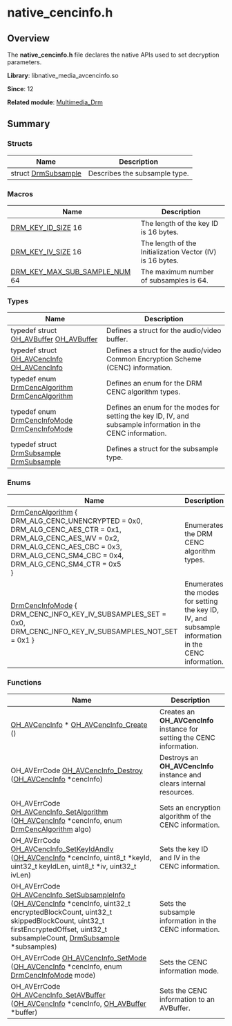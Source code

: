 # native_cencinfo.h


## Overview

The **native_cencinfo.h** file declares the native APIs used to set decryption parameters.

**Library**: libnative_media_avcencinfo.so

**Since**: 12

**Related module**: [Multimedia_Drm](_multimedia___drm.md)


## Summary


### Structs

| Name| Description| 
| -------- | -------- |
| struct  [DrmSubsample](_drm_subsample.md) | Describes the subsample type.| 


### Macros

| Name| Description| 
| -------- | -------- |
| [DRM_KEY_ID_SIZE](_multimedia___drm.md#drm_key_id_size)   16 | The length of the key ID is 16 bytes.| 
| [DRM_KEY_IV_SIZE](_multimedia___drm.md#drm_key_iv_size)   16 | The length of the Initialization Vector (IV) is 16 bytes.| 
| [DRM_KEY_MAX_SUB_SAMPLE_NUM](_multimedia___drm.md#drm_key_max_sub_sample_num)   64 | The maximum number of subsamples is 64.| 


### Types

| Name| Description| 
| -------- | -------- |
| typedef struct [OH_AVBuffer](_multimedia___drm.md#oh_avbuffer) [OH_AVBuffer](_multimedia___drm.md#oh_avbuffer) | Defines a struct for the audio/video buffer.| 
| typedef struct [OH_AVCencInfo](_multimedia___drm.md#oh_avcencinfo) [OH_AVCencInfo](_multimedia___drm.md#oh_avcencinfo) | Defines a struct for the audio/video Common Encryption Scheme (CENC) information.| 
| typedef enum [DrmCencAlgorithm](_multimedia___drm.md#drmcencalgorithm) [DrmCencAlgorithm](_multimedia___drm.md#drmcencalgorithm) | Defines an enum for the DRM CENC algorithm types.| 
| typedef enum [DrmCencInfoMode](_multimedia___drm.md#drmcencinfomode) [DrmCencInfoMode](_multimedia___drm.md#drmcencinfomode) | Defines an enum for the modes for setting the key ID, IV, and subsample information in the CENC information.| 
| typedef struct [DrmSubsample](_drm_subsample.md) [DrmSubsample](_multimedia___drm.md#drmsubsample) | Defines a struct for the subsample type.| 


### Enums

| Name| Description| 
| -------- | -------- |
| [DrmCencAlgorithm](_multimedia___drm.md#drmcencalgorithm) {<br>DRM_ALG_CENC_UNENCRYPTED = 0x0, DRM_ALG_CENC_AES_CTR = 0x1,<br>DRM_ALG_CENC_AES_WV = 0x2, DRM_ALG_CENC_AES_CBC = 0x3,<br>DRM_ALG_CENC_SM4_CBC = 0x4, DRM_ALG_CENC_SM4_CTR = 0x5<br>} | Enumerates the DRM CENC algorithm types.| 
| [DrmCencInfoMode](_multimedia___drm.md#drmcencinfomode) {<br>DRM_CENC_INFO_KEY_IV_SUBSAMPLES_SET = 0x0,<br>DRM_CENC_INFO_KEY_IV_SUBSAMPLES_NOT_SET = 0x1 } | Enumerates the modes for setting the key ID, IV, and subsample information in the CENC information.| 


### Functions

| Name| Description| 
| -------- | -------- |
| [OH_AVCencInfo](_multimedia___drm.md#oh_avcencinfo) \* [OH_AVCencInfo_Create](_multimedia___drm.md#oh_avcencinfo_create) () | Creates an **OH_AVCencInfo** instance for setting the CENC information.| 
| OH_AVErrCode [OH_AVCencInfo_Destroy](_multimedia___drm.md#oh_avcencinfo_destroy) ([OH_AVCencInfo](_multimedia___drm.md#oh_avcencinfo) \*cencInfo) | Destroys an **OH_AVCencInfo** instance and clears internal resources.| 
| OH_AVErrCode [OH_AVCencInfo_SetAlgorithm](_multimedia___drm.md#oh_avcencinfo_setalgorithm) ([OH_AVCencInfo](_multimedia___drm.md#oh_avcencinfo) \*cencInfo, enum [DrmCencAlgorithm](_multimedia___drm.md#drmcencalgorithm) algo) | Sets an encryption algorithm of the CENC information.| 
| OH_AVErrCode [OH_AVCencInfo_SetKeyIdAndIv](_multimedia___drm.md#oh_avcencinfo_setkeyidandiv) ([OH_AVCencInfo](_multimedia___drm.md#oh_avcencinfo) \*cencInfo, uint8_t \*keyId, uint32_t keyIdLen, uint8_t \*iv, uint32_t ivLen) | Sets the key ID and IV in the CENC information.| 
| OH_AVErrCode [OH_AVCencInfo_SetSubsampleInfo](_multimedia___drm.md#oh_avcencinfo_setsubsampleinfo) ([OH_AVCencInfo](_multimedia___drm.md#oh_avcencinfo) \*cencInfo, uint32_t encryptedBlockCount, uint32_t skippedBlockCount, uint32_t firstEncryptedOffset, uint32_t subsampleCount, [DrmSubsample](_drm_subsample.md) \*subsamples) | Sets the subsample information in the CENC information.| 
| OH_AVErrCode [OH_AVCencInfo_SetMode](_multimedia___drm.md#oh_avcencinfo_setmode) ([OH_AVCencInfo](_multimedia___drm.md#oh_avcencinfo) \*cencInfo, enum [DrmCencInfoMode](_multimedia___drm.md#drmcencinfomode) mode) | Sets the CENC information mode.| 
| OH_AVErrCode [OH_AVCencInfo_SetAVBuffer](_multimedia___drm.md#oh_avcencinfo_setavbuffer) ([OH_AVCencInfo](_multimedia___drm.md#oh_avcencinfo) \*cencInfo, [OH_AVBuffer](_multimedia___drm.md#oh_avbuffer) \*buffer) | Sets the CENC information to an AVBuffer.| 
